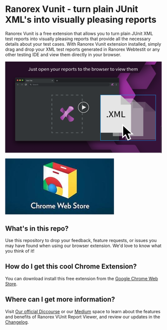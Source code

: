 # Ranorex Vunit - turn plain JUnit XML's into visually pleasing reports

Ranorex Vunit is a free extension that allows you to turn plain JUnit XML test reports into visually pleasing reports that provide all the necessary details about your test cases. With Ranorex Vunit extension installed, simply drag and drop your XML test reports generated in Ranorex Webtestit or any other testing IDE and view them directly in your browser.



[![Ranorex Selocity Chrome Extension Intro Video](./videoOverlay.png)](https://www.youtube.com/watch?v=dHeS7MW1T4U)


[![Download the free Ranorex Extension for Google Chrome](./chrome.png)](https://chrome.google.com/webstore/) 
 

## What's in this repo?

Use this repository to drop your feedback, feature requests, or issues you may have found when using our browser extension. We'd love to know what you think of it!


## How do I get this cool Chrome Extension?

You can download install this free extension from the [Google Chrome Web Store](https://chrome.google.com/webstore/).

## Where can I get more information?

Visit [Our official Diccourse](https://discourse.webtestit.com/t/rx-vunit-report-viewer/1386) or our [Medium](https://medium.com/ranorex-webtestit) space to learn about the features and benefits of Ranorex VUnit Report Viewer, and review our updates in the [Changelog](./changelog.md).
